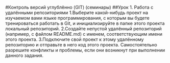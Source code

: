 #Контроль версий углублённо (GIT) (семинары)
##Урок 1. Работа с удалёнными репозиториями
1.Выберите какой-нибудь проект на изучаемом вами языке программирования, с которым вы будете тренироваться работать в Git, и инициализируйте в папке этого проекта локальный репозиторий.
2.Создайте непустой удалённый репозиторий (например, с файлом README.md) с именем, соответствующим имени этого проекта.
3.Подключите свой проект к этому удалённому репозиторию и отправьте в него код этого проекта. Самостоятельно разрешите конфликты и проблемы, если они возникнут при выполнении данного задания.
